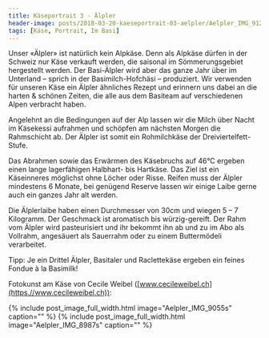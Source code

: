 ```yaml
---
title: Käseportrait 3 - Älpler
header-image: posts/2018-03-20-kaeseportrait-03-aelpler/Aelpler_IMG_9123s.jpg
tags: [Käse, Portrait, Im Basi]
---
```



Unser «Älpler» ist natürlich kein Alpkäse. Denn als Alpkäse dürfen in der Schweiz nur Käse verkauft werden, die saisonal 
im Sömmerungsgebiet hergestellt werden. Der Basi-Älpler wird aber das ganze Jahr über im Unterland – sprich in der 
Basimilch-Hofchäsi – produziert. Wir verwenden für unseren Käse ein Älpler ähnliches Rezept und erinnern uns dabei an die 
harten & schönen Zeiten, die alle aus dem Basiteam auf verschiedenen Alpen verbracht haben.

Angelehnt an die Bedingungen auf der Alp lassen wir die Milch über Nacht im Käsekessi aufrahmen und schöpfen am nächsten 
Morgen die Rahmschicht ab. Der Älpler ist somit ein Rohmilchkäse der Dreiviertelfett-Stufe. 

Das Abrahmen sowie das Erwärmen des Käsebruchs auf 46°C ergeben einen lange lagerfähigen Halbhart- bis Hartkäse. Das Ziel 
ist ein Käseinneres möglichst ohne Löcher oder Risse. Reifen muss  der Älpler mindestens 6 Monate, bei genügend Reserve 
lassen wir einige Laibe gerne auch ein ganzes Jahr alt werden.

Die Älplerlaibe haben einen Durchmesser von 30cm und wiegen 5 – 7 Kilogramm. Der Geschmack ist aromatisch bis würzig-gereift.
Der Rahm vom Älpler wird pasteurisiert und ihr bekommt ihn ab und zu im Abo als Vollrahm, angesäuert als Sauerrahm oder zu 
einem Buttermödeli verarbeitet.

Tipp: Je ein Drittel Älpler, Basitaler und Raclettekäse ergeben ein feines Fondue à la Basimilk!




Fotokunst am Käse von Cecile Weibel ([www.cecileweibel.ch](https.//www.cecileweibel.ch)):


{% include post_image_full_width.html image="Aelpler_IMG_9055s" caption="" %}
{% include post_image_full_width.html image="Aelpler_IMG_8987s" caption="" %}
